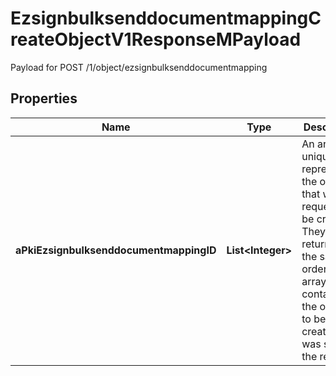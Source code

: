 

# EzsignbulksenddocumentmappingCreateObjectV1ResponseMPayload

Payload for POST /1/object/ezsignbulksenddocumentmapping

## Properties

| Name | Type | Description | Notes |
|------------ | ------------- | ------------- | -------------|
|**aPkiEzsignbulksenddocumentmappingID** | **List&lt;Integer&gt;** | An array of unique IDs representing the object that were requested to be created.  They are returned in the same order as the array containing the objects to be created that was sent in the request. |  |



